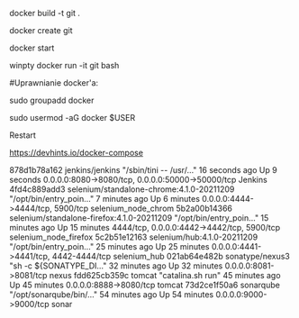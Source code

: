 docker build -t git .

docker create git

docker start 

winpty docker run -it git bash



#Uprawnianie docker'a: 

sudo groupadd docker 

sudo usermod -aG docker $USER 

Restart 


https://devhints.io/docker-compose

878d1b78a162   jenkins/jenkins                              "/sbin/tini -- /usr/…"   16 seconds ago   Up 9 seconds    0.0.0.0:8080->8080/tcp, 0.0.0.0:50000->50000/tcp   Jenkins
4fd4c889add3   selenium/standalone-chrome:4.1.0-20211209    "/opt/bin/entry_poin…"   7 minutes ago    Up 6 minutes    0.0.0.0:4444->4444/tcp, 5900/tcp                   selenium_node_chrom
5b2a00b14366   selenium/standalone-firefox:4.1.0-20211209   "/opt/bin/entry_poin…"   15 minutes ago   Up 15 minutes   4444/tcp, 0.0.0.0:4442->4442/tcp, 5900/tcp         selenium_node_firefox
5c2b51e12163   selenium/hub:4.1.0-20211209                  "/opt/bin/entry_poin…"   25 minutes ago   Up 25 minutes   0.0.0.0:4441->4441/tcp, 4442-4444/tcp              selenium_hub
021ab64e482b   sonatype/nexus3                              "sh -c ${SONATYPE_DI…"   32 minutes ago   Up 32 minutes   0.0.0.0:8081->8081/tcp                             nexus
fdd625cb359c   tomcat                                       "catalina.sh run"        45 minutes ago   Up 45 minutes   0.0.0.0:8888->8080/tcp                             tomcat
73d2ce1f50a6   sonarqube                                    "/opt/sonarqube/bin/…"   54 minutes ago   Up 54 minutes   0.0.0.0:9000->9000/tcp                             sonar
